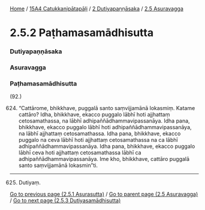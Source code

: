 
[Home](/) / [15A4 Catukkanipātapāḷi](/tipitaka/15A4.md) / [2 Dutiyapaṇṇāsaka](/tipitaka/15A4/2.md) / [2.5 Asuravagga](/tipitaka/15A4/2/2.5.md)

# 2.5.2 Paṭhamasamādhisutta

### Dutiyapaṇṇāsaka

### Asuravagga

### Paṭhamasamādhisutta

(92.)

624. “Cattārome, bhikkhave, puggalā santo saṃvijjamānā lokasmiṃ. Katame cattāro? Idha, bhikkhave, ekacco puggalo lābhī hoti ajjhattaṃ cetosamathassa, na lābhī adhipaññādhammavipassanāya. Idha pana, bhikkhave, ekacco puggalo lābhī hoti adhipaññādhammavipassanāya, na lābhī ajjhattaṃ cetosamathassa. Idha pana, bhikkhave, ekacco puggalo na ceva lābhī hoti ajjhattaṃ cetosamathassa na ca lābhī adhipaññādhammavipassanāya. Idha pana, bhikkhave, ekacco puggalo lābhī ceva hoti ajjhattaṃ cetosamathassa lābhī ca adhipaññādhammavipassanāya. Ime kho, bhikkhave, cattāro puggalā santo saṃvijjamānā lokasmin”ti.

---

625. Dutiyaṃ.



[Go to previous page (2.5.1 Asurasutta)](/tipitaka/15A4/2/2.5/2.5.1.md) / [Go to parent page (2.5 Asuravagga)](/tipitaka/15A4/2/2.5.md) / [Go to next page (2.5.3 Dutiyasamādhisutta)](/tipitaka/15A4/2/2.5/2.5.3.md)


